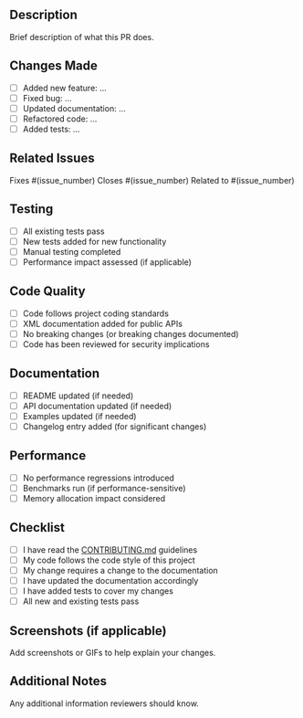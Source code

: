## Description
Brief description of what this PR does.

## Changes Made
- [ ] Added new feature: ...
- [ ] Fixed bug: ...
- [ ] Updated documentation: ...
- [ ] Refactored code: ...
- [ ] Added tests: ...

## Related Issues
Fixes #(issue_number)
Closes #(issue_number)
Related to #(issue_number)

## Testing
- [ ] All existing tests pass
- [ ] New tests added for new functionality
- [ ] Manual testing completed
- [ ] Performance impact assessed (if applicable)

## Code Quality
- [ ] Code follows project coding standards
- [ ] XML documentation added for public APIs
- [ ] No breaking changes (or breaking changes documented)
- [ ] Code has been reviewed for security implications

## Documentation
- [ ] README updated (if needed)
- [ ] API documentation updated (if needed)
- [ ] Examples updated (if needed)
- [ ] Changelog entry added (for significant changes)

## Performance
- [ ] No performance regressions introduced
- [ ] Benchmarks run (if performance-sensitive)
- [ ] Memory allocation impact considered

## Checklist
- [ ] I have read the [CONTRIBUTING.md](../CONTRIBUTING.md) guidelines
- [ ] My code follows the code style of this project
- [ ] My change requires a change to the documentation
- [ ] I have updated the documentation accordingly
- [ ] I have added tests to cover my changes
- [ ] All new and existing tests pass

## Screenshots (if applicable)
Add screenshots or GIFs to help explain your changes.

## Additional Notes
Any additional information reviewers should know.